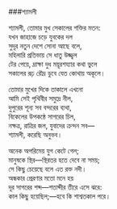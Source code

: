 ###শ্যামলী

শ্যামলী, তোমার মুখ সেকালের শক্তির মতন:  
যখন জাহাজে চড়ে যুবকের দল  
সুদূর নতুন দেশে সোনা আছে বলে,  
মহিলারি প্রতিভায় সে ধাতু উজ্জ্বল  
টের পেয়ে, দ্রাক্ষা দুধ ময়ূরশয্যার কথা ভুলে  
সকালের রূঢ় রৌদ্র ডুবে যেত কোথায় অকূলে।  
 
তোমার মুখের দিকে তাকালে এখনো  
আমি সেই পৃথিবীর সমুদ্রে নীল,  
দুপুরের শূন্য সব বন্দরের ব্যথা,  
বিকেলের উপকন্ঠে সাগরের চিল,  
নক্ষত্র, রাত্রির জল, যুবাদের ক্রন্দন সব—  
শ্যামলী, করেছি অনুভব।  
 
অনেক অপরিমেয় যুগ কেটে গেল;  
মানুষকে স্থির—স্থিরতর হতে দেবে না সময়;  
সে কিছু চেয়েছে বলে এত রক্ত নদী।  
অন্ধকার প্রেরণার মতো মনে হয়  
দূর সাগরের শব্দ—শতাব্দীর তীরে এসে ঝরে:  
কাল কিছু হয়েছিল;—হবে কি শাশ্বতকাল পরে।  